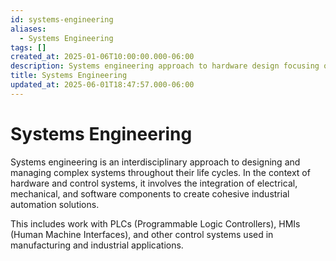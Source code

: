 ```yaml
---
id: systems-engineering
aliases:
  - Systems Engineering
tags: []
created_at: 2025-01-06T10:00:00.000-06:00
description: Systems engineering approach to hardware design focusing on integrated control systems and industrial automation.
title: Systems Engineering
updated_at: 2025-06-01T18:47:57.000-06:00
---
```


# Systems Engineering

Systems engineering is an interdisciplinary approach to designing and managing complex systems throughout their life cycles. In the context of hardware and control systems, it involves the integration of electrical, mechanical, and software components to create cohesive industrial automation solutions.

This includes work with PLCs (Programmable Logic Controllers), HMIs (Human Machine Interfaces), and other control systems used in manufacturing and industrial applications.
